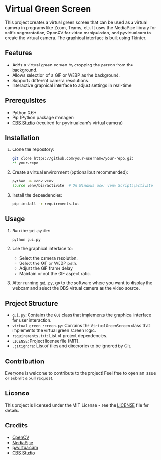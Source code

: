 # Virtual Green Screen

This project creates a virtual green screen that can be used as a virtual camera in programs like Zoom, Teams, etc. It uses the MediaPipe library for selfie segmentation, OpenCV for video manipulation, and pyvirtualcam to create the virtual camera. The graphical interface is built using Tkinter.

## Features

- Adds a virtual green screen by cropping the person from the background.
- Allows selection of a GIF or WEBP as the background.
- Supports different camera resolutions.
- Interactive graphical interface to adjust settings in real-time.

## Prerequisites

- Python 3.6+
- Pip (Python package manager)
- [OBS Studio](https://obsproject.com/) (required for pyvirtualcam's virtual camera)

## Installation

1. Clone the repository:
    ```bash
    git clone https://github.com/your-username/your-repo.git
    cd your-repo
    ```

2. Create a virtual environment (optional but recommended):
    ```bash
    python -m venv venv
    source venv/bin/activate  # On Windows use: venv\Scripts\activate
    ```

3. Install the dependencies:
    ```bash
    pip install -r requirements.txt
    ```

## Usage

1. Run the `gui.py` file:
    ```bash
    python gui.py
    ```

2. Use the graphical interface to:
    - Select the camera resolution.
    - Select the GIF or WEBP path.
    - Adjust the GIF frame delay.
    - Maintain or not the GIF aspect ratio.

3. After running `gui.py`, go to the software where you want to display the webcam and select the OBS virtual camera as the video source.

## Project Structure

- `gui.py`: Contains the `GUI` class that implements the graphical interface for user interaction.
- `virtual_green_screen.py`: Contains the `VirtualGreenScreen` class that implements the virtual green screen logic.
- `requirements.txt`: List of project dependencies.
- `LICENSE`: Project license file (MIT).
- `.gitignore`: List of files and directories to be ignored by Git.

## Contribution

Everyone is welcome to contribute to the project! Feel free to open an issue or submit a pull request.

## License

This project is licensed under the MIT License - see the [LICENSE](LICENSE) file for details.

## Credits

- [OpenCV](https://opencv.org/)
- [MediaPipe](https://mediapipe.dev/)
- [pyvirtualcam](https://github.com/letmaik/pyvirtualcam)
- [OBS Studio](https://obsproject.com/)
